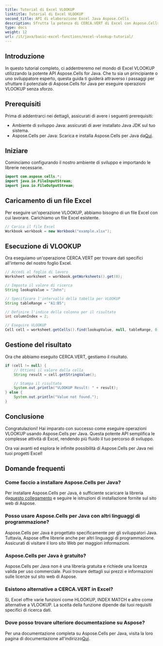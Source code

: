 ```yaml
---
title: Tutorial di Excel VLOOKUP
linktitle: Tutorial di Excel VLOOKUP
second_title: API di elaborazione Excel Java Aspose.Cells
description: Sfrutta la potenza di CERCA.VERT di Excel con Aspose.Cells per Java la guida definitiva per un recupero dati senza sforzo.
type: docs
weight: 12
url: /it/java/basic-excel-functions/excel-vlookup-tutorial/
---
```


## Introduzione

In questo tutorial completo, ci addentreremo nel mondo di Excel VLOOKUP utilizzando la potente API Aspose.Cells for Java. Che tu sia un principiante o uno sviluppatore esperto, questa guida ti guiderà attraverso i passaggi per sfruttare il potenziale di Aspose.Cells for Java per eseguire operazioni VLOOKUP senza sforzo.

## Prerequisiti

Prima di addentrarci nei dettagli, assicurati di avere i seguenti prerequisiti:

- Ambiente di sviluppo Java: assicurati di aver installato Java JDK sul tuo sistema.
-  Aspose.Cells per Java: Scarica e installa Aspose.Cells per Java da[Qui](https://releases.aspose.com/cells/java/).

## Iniziare

Cominciamo configurando il nostro ambiente di sviluppo e importando le librerie necessarie.

```java
import com.aspose.cells.*;
import java.io.FileInputStream;
import java.io.FileOutputStream;
```

## Caricamento di un file Excel

Per eseguire un'operazione VLOOKUP, abbiamo bisogno di un file Excel con cui lavorare. Carichiamo un file Excel esistente.

```java
// Carica il file Excel
Workbook workbook = new Workbook("example.xlsx");
```

## Esecuzione di VLOOKUP

Ora eseguiamo un'operazione CERCA.VERT per trovare dati specifici all'interno del nostro foglio Excel.

```java
// Accedi al foglio di lavoro
Worksheet worksheet = workbook.getWorksheets().get(0);

// Imposta il valore di ricerca
String lookupValue = "John";

// Specificare l'intervallo della tabella per VLOOKUP
String tableRange = "A1:B5";

// Definire l'indice della colonna per il risultato
int columnIndex = 2;

// Eseguire VLOOKUP
Cell cell = worksheet.getCells().find(lookupValue, null, tableRange, 0, columnIndex);
```

## Gestione del risultato

Ora che abbiamo eseguito CERCA.VERT, gestiamo il risultato.

```java
if (cell != null) {
    // Ottieni il valore dalla cella
    String result = cell.getStringValue();

    // Stampa il risultato
    System.out.println("VLOOKUP Result: " + result);
} else {
    System.out.println("Value not found.");
}
```

## Conclusione

Congratulazioni! Hai imparato con successo come eseguire operazioni VLOOKUP usando Aspose.Cells per Java. Questa potente API semplifica le complesse attività di Excel, rendendo più fluido il tuo percorso di sviluppo.

Ora vai avanti ed esplora le infinite possibilità di Aspose.Cells per Java nei tuoi progetti Excel!

## Domande frequenti

### Come faccio a installare Aspose.Cells per Java?

 Per installare Aspose.Cells per Java, è sufficiente scaricare la libreria da[questo collegamento](https://releases.aspose.com/cells/java/) e seguire le istruzioni di installazione fornite sul sito web di Aspose.

### Posso usare Aspose.Cells per Java con altri linguaggi di programmazione?

Aspose.Cells per Java è progettato specificamente per gli sviluppatori Java. Tuttavia, Aspose offre librerie anche per altri linguaggi di programmazione. Assicurati di visitare il loro sito Web per maggiori informazioni.

### Aspose.Cells per Java è gratuito?

Aspose.Cells per Java non è una libreria gratuita e richiede una licenza valida per uso commerciale. Puoi trovare dettagli sui prezzi e informazioni sulle licenze sul sito web di Aspose.

### Esistono alternative a CERCA.VERT in Excel?

Sì, Excel offre varie funzioni come HLOOKUP, INDEX MATCH e altre come alternative a VLOOKUP. La scelta della funzione dipende dai tuoi requisiti specifici di ricerca dati.

### Dove posso trovare ulteriore documentazione su Aspose?

 Per una documentazione completa su Aspose.Cells per Java, visita la loro pagina di documentazione all'indirizzo[Qui](https://reference.aspose.com/cells/java/).
